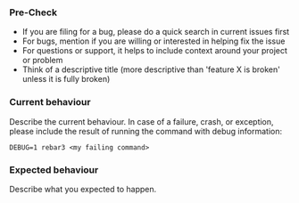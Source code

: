 ### Pre-Check ###

- If you are filing for a bug, please do a quick search in current issues first
- For bugs, mention if you are willing or interested in helping fix the issue
- For questions or support, it helps to include context around your project or problem
- Think of a descriptive title (more descriptive than 'feature X is broken' unless it is fully broken)

### Current behaviour ###

Describe the current behaviour. In case of a failure, crash, or exception, please include the result of running the command with debug information:

```
DEBUG=1 rebar3 <my failing command>
```

### Expected behaviour ###

Describe what you expected to happen.
